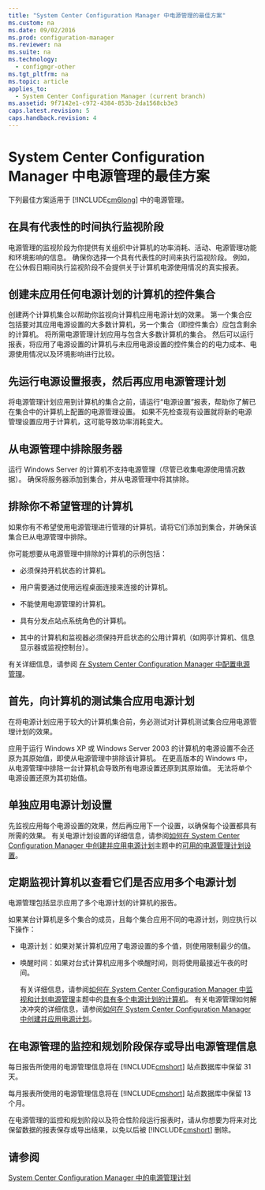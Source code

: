 ```yaml
---
title: "System Center Configuration Manager 中电源管理的最佳方案"
ms.custom: na
ms.date: 09/02/2016
ms.prod: configuration-manager
ms.reviewer: na
ms.suite: na
ms.technology: 
  - configmgr-other
ms.tgt_pltfrm: na
ms.topic: article
applies_to: 
  - System Center Configuration Manager (current branch)
ms.assetid: 9f7142e1-c972-4384-853b-2da1568cb3e3
caps.latest.revision: 5
caps.handback.revision: 4
---
```

# System Center Configuration Manager 中电源管理的最佳方案
下列最佳方案适用于 [!INCLUDE[cm6long](../LocTest/includes/cm6long_md.md)] 中的电源管理。  
  
## 在具有代表性的时间执行监视阶段  
 电源管理的监视阶段为你提供有关组织中计算机的功率消耗、活动、电源管理功能和环境影响的信息。 确保你选择一个具有代表性的时间来执行监视阶段。 例如，在公休假日期间执行监视阶段不会提供关于计算机电源使用情况的真实报表。  
  
## 创建未应用任何电源计划的计算机的控件集合  
 创建两个计算机集合以帮助你监视向计算机应用电源计划的效果。 第一个集合应包括要对其应用电源设置的大多数计算机，另一个集合（即控件集合）应包含剩余的计算机。 将所需电源管理计划应用与包含大多数计算机的集合。 然后可以运行报表，将应用了电源设置的计算机与未应用电源设置的控件集合的的电力成本、电源使用情况以及环境影响进行比较。  
  
## 先运行电源设置报表，然后再应用电源管理计划  
 将电源管理计划应用到计算机的集合之前，请运行“电源设置”报表，帮助你了解已在集合中的计算机上配置的电源管理设置。 如果不先检查现有设置就将新的电源管理设置应用于计算机，这可能导致功率消耗变大。  
  
## 从电源管理中排除服务器  
 运行 Windows Server 的计算机不支持电源管理（尽管已收集电源使用情况数据）。 确保将服务器添加到集合，并从电源管理中将其排除。  
  
## 排除你不希望管理的计算机  
 如果你有不希望使用电源管理进行管理的计算机，请将它们添加到集合，并确保该集合已从电源管理中排除。  
  
 你可能想要从电源管理中排除的计算机的示例包括：  
  
-   必须保持开机状态的计算机。  
  
-   用户需要通过使用远程桌面连接来连接的计算机。  
  
-   不能使用电源管理的计算机。  
  
-   具有分发点站点系统角色的计算机。  
  
-   其中的计算机和监视器必须保持开启状态的公用计算机（如网亭计算机、信息显示器或监视控制台）。  
  
 有关详细信息，请参阅 [在 System Center Configuration Manager 中配置电源管理](../LocTest/Configuring-power-management-in-System-Center-Configuration-Manager.md)。  
  
## 首先，向计算机的测试集合应用电源计划  
 在将电源计划应用于较大的计算机集合前，务必测试对计算机测试集合应用电源管理计划的效果。  
  
 应用于运行 Windows XP 或 Windows Server 2003 的计算机的电源设置不会还原为其原始值，即使从电源管理中排除该计算机。 在更高版本的 Windows 中，从电源管理中排除一台计算机会导致所有电源设置还原到其原始值。 无法将单个电源设置还原为其初始值。  
  
## 单独应用电源计划设置  
 先监视应用每个电源设置的效果，然后再应用下一个设置，以确保每个设置都具有所需的效果。 有关电源计划设置的详细信息，请参阅[如何在 System Center Configuration Manager 中创建并应用电源计划](../LocTest/How-to-create-and-apply-power-plans-in-System-Center-Configuration-Manager.md)主题中的[可用的电源管理计划设置](../LocTest/How-to-create-and-apply-power-plans-in-System-Center-Configuration-Manager.md#BKMK_Plans)。  
  
## 定期监视计算机以查看它们是否应用多个电源计划  
 电源管理包括显示应用了多个电源计划的计算机的报告。  
  
 如果某台计算机是多个集合的成员，且每个集合应用不同的电源计划，则应执行以下操作：  
  
-   电源计划：如果对某计算机应用了电源设置的多个值，则使用限制最少的值。  
  
-   唤醒时间：如果对台式计算机应用多个唤醒时间，则将使用最接近午夜的时间。  
  
     有关详细信息，请参阅[如何在 System Center Configuration Manager 中监视和计划电源管理](../LocTest/How-to-monitor-and-plan-for-power-management-in-System-Center-Configuration-Manager.md)主题中的[具有多个电源计划的计算机](../LocTest/How-to-monitor-and-plan-for-power-management-in-System-Center-Configuration-Manager.md#BKMK_Multiple)。 有关电源管理如何解决冲突的详细信息，请参阅[如何在 System Center Configuration Manager 中创建并应用电源计划](../LocTest/How-to-create-and-apply-power-plans-in-System-Center-Configuration-Manager.md)。  
  
## 在电源管理的监控和规划阶段保存或导出电源管理信息  
 每日报告所使用的电源管理信息将在 [!INCLUDE[cmshort](../LocTest/includes/cmshort_md.md)] 站点数据库中保留 31 天。  
  
 每月报表所使用的电源管理信息将在 [!INCLUDE[cmshort](../LocTest/includes/cmshort_md.md)] 站点数据库中保留 13 个月。  
  
 在电源管理的监控和规划阶段以及符合性阶段运行报表时，请从你想要为将来对比保留数据的报表保存或导出结果，以免以后被 [!INCLUDE[cmshort](../LocTest/includes/cmshort_md.md)] 删除。  
  
## 请参阅  
 [System Center Configuration Manager 中的电源管理计划](../LocTest/Planning-for-power-management-in-System-Center-Configuration-Manager.md)
